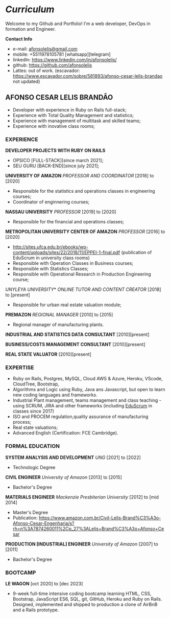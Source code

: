 # ***Curriculum***

Welcome to my Github and Portfolio! I'm a web developer, DevOps in formation and Engineer.

**Contact Info**
- e-mail: afonsolelis@gmail.com
- mobile: +5511978105781 [whatsapp][telegram]
- linkedIn: https://www.linkedin.com/in/afonsolelis/
- github: https://github.com/afonsolelis
- Lattes: out of work. (escavador: https://www.escavador.com/sobre/581893/afonso-cesar-lelis-brandao not updated)


## AFONSO CESAR LELIS BRANDÃO

- Developer with experience in Ruby on Rails full-stack;
- Experience with Total Quality Management and statistics;
- Experience with management of multitask and skilled teams;
- Experience with inovative class rooms;

### EXPERIENCE

**DEVELOPER PROJECTS WITH RUBY ON RAILS**
-   OPSICO [FULL-STACK][since march 2021];
-   SEU GURU [BACK-END][since july 2021];

**UNIVERSITY OF AMAZON** *PROFESSOR AND COORDINATOR* [2018] to [2020]
-   Responsible for the statistics and operations classes in engineering courses;
-   Coordinator of enginnering courses;

**NASSAU UNIVERSITY** *PROFESSOR* [2019] to [2020]
-   Responsible for the financial and operations classes;

**METROPOLITAN UNIVERSITY CENTER OF AMAZON** *PROFESSOR* [2016] to [2020]
-   http://sites.ufca.edu.br/ebooks/wp-content/uploads/sites/22/2018/11/EPPEI-1-final.pdf (publication of EduScrum in university class rooms)
-   Responsible with Operation Classes in Business courses;
-   Responsible with Statistics Classes;
-   Responsible with Operational Research in Production Engineering course;

*UNYLEYA UNIVERSITY** *ONLINE TUTOR AND CONTENT CREATOR* [2018] to [present]
-   Responsible for urban real estate valuation module;

**PREMAZON** *REGIONAL MANAGER* [2010] to [2015]
- Regional manager of manufacturing plants.

**INDUSTRIAL AND STATISTICS DATA CONSULTANT** [2010][present]

**BUSINESS/COSTS MANAGEMENT CONSULTANT** [2010][present]

**REAL STATE VALUATOR** [2010][present]

### EXPERTISE
- Ruby on Rails, Postgres, MySQL, Cloud AWS & Azure, Heroku, VScode, CloudTree, Bootstrap,
- Algorithms and Logic using Ruby, Java ans Javascript, but open to learn new coding languages and frameworks.
- Industrial Plant management, teams management and class teaching - using SCRUM, JIRA and other frameworks (including [EduScrum](https://www.scrum.org/) in classes since 2017)
- ISO and PROCEM regulation,quality assurance of manufacturing process;
- Real state valuations;
- Advanced English (Certification: FCE Cambridge).

### FORMAL EDUCATION
**SYSTEM ANALYSIS AND DEVELOPMENT** *UNG* [2021] to [2022]
- Technologic Degree

**CIVIL ENGINEER** *University of Amazon* [2013] to [2015]
- Bachelor's Degree

**MATERIALS ENGINEER** *Mackenzie Presbiterian University* [2012] to [mid 2014]
- Master's Degree
- Publication: https://www.amazon.com.br/Civil-Lelis-Brand%C3%A3o-Afonso-Cesar-Engenharia/s?rh=n%3A7874260011%2Cp_27%3ALelis+Brand%C3%A3o+Afonso+Cesar

**PRODUCTION [INDUSTRIAL] ENGINEER** *University of Amazon* [2007] to [2011]
- Bachelor's Degree

### BOOTCAMP
**LE WAGON** [oct 2020] to [dec 2023]
- 9-week full-time intensive coding bootcamp learning HTML, CSS, Bootstrap, JavaScript ES6, SQL, git, GitHub, Heroku and Ruby on Rails. Designed, implemented and shipped to production a clone of AirBnB and a Rails prototype.
